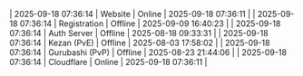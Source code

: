 | 2025-09-18 07:36:14 | Website | Online | 2025-09-18 07:36:11 |
| 2025-09-18 07:36:14 | Registration | Offline | 2025-09-09 16:40:23 |
| 2025-09-18 07:36:14 | Auth Server | Offline | 2025-08-18 09:33:31 |
| 2025-09-18 07:36:14 | Kezan (PvE) | Offline | 2025-08-03 17:58:02 |
| 2025-09-18 07:36:14 | Gurubashi (PvP) | Offline | 2025-08-23 21:44:06 |
| 2025-09-18 07:36:14 | Cloudflare | Online | 2025-09-18 07:36:11 |
